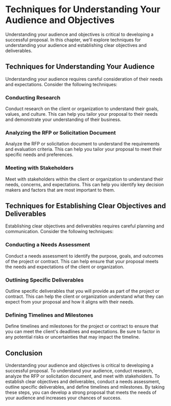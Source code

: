 Techniques for Understanding Your Audience and Objectives
================================================================================================================

Understanding your audience and objectives is critical to developing a successful proposal. In this chapter, we'll explore techniques for understanding your audience and establishing clear objectives and deliverables.

Techniques for Understanding Your Audience
------------------------------------------

Understanding your audience requires careful consideration of their needs and expectations. Consider the following techniques:

### Conducting Research

Conduct research on the client or organization to understand their goals, values, and culture. This can help you tailor your proposal to their needs and demonstrate your understanding of their business.

### Analyzing the RFP or Solicitation Document

Analyze the RFP or solicitation document to understand the requirements and evaluation criteria. This can help you tailor your proposal to meet their specific needs and preferences.

### Meeting with Stakeholders

Meet with stakeholders within the client or organization to understand their needs, concerns, and expectations. This can help you identify key decision makers and factors that are most important to them.

Techniques for Establishing Clear Objectives and Deliverables
-------------------------------------------------------------

Establishing clear objectives and deliverables requires careful planning and communication. Consider the following techniques:

### Conducting a Needs Assessment

Conduct a needs assessment to identify the purpose, goals, and outcomes of the project or contract. This can help ensure that your proposal meets the needs and expectations of the client or organization.

### Outlining Specific Deliverables

Outline specific deliverables that you will provide as part of the project or contract. This can help the client or organization understand what they can expect from your proposal and how it aligns with their needs.

### Defining Timelines and Milestones

Define timelines and milestones for the project or contract to ensure that you can meet the client's deadlines and expectations. Be sure to factor in any potential risks or uncertainties that may impact the timeline.

Conclusion
----------

Understanding your audience and objectives is critical to developing a successful proposal. To understand your audience, conduct research, analyze the RFP or solicitation document, and meet with stakeholders. To establish clear objectives and deliverables, conduct a needs assessment, outline specific deliverables, and define timelines and milestones. By taking these steps, you can develop a strong proposal that meets the needs of your audience and increases your chances of success.

